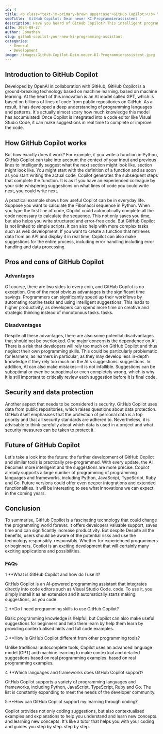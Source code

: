 ```yaml
---
id: 4
title: <b class="text-jm-primary-brown uppercase">GitHub Copilot:</b> Your new AI programming assistant
seoTitle: 'GitHub Copilot: Dein neuer KI-Programmierassistent '
description: Have you heard of GitHub Copilot? This intelligent programming assistant could become your new best friend if you're involved in programming and software development. Let's dive into the world of GitHub Copilot and see how this AI-powered helper works, where it can support us and what advantages and disadvantages come with it.
date: 2024-09-27
author: Jonathan
slug: github-copilot-your-new-ki-programming-assistant
categories:
  - General
  - Development
image: /images/GitHub-Copilot-Dein-neuer-KI-Programmierassistent.jpeg
---
```


## Introduction to GitHub Copilot

Developed by OpenAI in collaboration with GitHub, GitHub Copilot is a ground-breaking technology based on machine
learning.
based on machine learning. At the heart of this innovation is an AI model called GPT, which is based on billions of
lines of code
from public repositories on GitHub. As a result, it has developed a deep understanding of
programming languages and patterns. It's actually almost scary how much knowledge this model has accumulated! Once
Copilot is integrated into a code editor like Visual Studio Code, it can make suggestions in real time to complete or
improve the code.

## How GitHub Copilot works

But how exactly does it work? For example, if you write a function in Python, GitHub Copilot can take into account the
context of your input and previous lines to intelligently suggest what the next section might look like.
section might look like. You might start with the definition of a function and as soon as you start writing the
actual code, Copilot generates the subsequent steps that complete the function. It
is as if you have an experienced colleague by your side whispering suggestions on what lines of code you could write
next, you could write next.

A practical example shows how useful Copilot can be in everyday life. Suppose you want to calculate the Fibonacci
sequence in
Python. When you type the first line of code, Copilot could automatically complete all the code
necessary to calculate the sequence. This not only saves you time, but also helps you
write structured and error-free code. But GitHub Copilot is not limited to simple scripts.
It can also help with more complex tasks such as web development. If you want to create a function that retrieves data
from an API and display it in real time, Copilot can also make suggestions for the entire process, including error
handling
including error handling and data processing.

## Pros and cons of GitHub Copilot

### Advantages

Of course, there are two sides to every coin, and GitHub Copilot is no exception. One of the most obvious advantages
is the significant time savings. Programmers can significantly speed up their workflows by
automating routine tasks and using intelligent suggestions. This leads to higher productivity, as
developers can spend more time on creative and strategic thinking instead of monotonous tasks.
tasks.

### Disadvantages

Despite all these advantages, there are also some potential disadvantages that should not be overlooked. One major
concern is the dependence on AI. There is a risk that developers will rely too much on GitHub Copilot
and thus neglect their own programming skills. This could be particularly problematic for learners, as
learners in particular, as they may develop less in-depth knowledge if they rely too much on the AI's suggestions.
suggestions. In addition, AI can also make mistakes—it is not infallible. Suggestions can be suboptimal or even
be suboptimal or even completely wrong, which is why it is still important to critically review each suggestion before
it is
final code.

## Security and data protection

Another aspect that needs to be considered is security. GitHub Copilot uses data from public repositories, which raises
questions about data protection. GitHub itself emphasises that the protection of personal
data is a top
priority and that all security standards are adhered to. Nevertheless, it is advisable to think carefully about which
data is used in a project and what security measures can be taken to protect it.

## Future of GitHub Copilot

Let's take a look into the future: the further development of GitHub Copilot and similar tools is practically
pre-programmed.
With every update, the AI becomes more intelligent and the suggestions are more precise. Copilot already supports a
large
number of programming
of programming languages and frameworks, including Python, JavaScript, TypeScript, Ruby and Go. Future versions
could offer even deeper integrations and extended functionalities. It will be interesting to see what innovations
we can expect in the coming years.

## Conclusion

To summarise, GitHub Copilot is a fascinating technology that could change the programming world forever.
It offers developers valuable support, saves time and can significantly increase productivity. But despite
Despite all the benefits, users should be aware of the potential risks and use the technology responsibly.
responsibly. Whether for experienced programmers or beginners, Copilot is an exciting development that will certainly
many exciting applications and possibilities.

### FAQs

1 **What is GitHub Copilot and how do I use it?

GitHub Copilot is an AI-powered programming assistant that integrates directly into code editors such as Visual Studio
Code.
code. To use it, you simply install it as an extension and it automatically starts making suggestions,
as you code.

2 **Do I need programming skills to use GitHub Copilot?

Basic programming knowledge is helpful, but Copilot can also make useful suggestions for beginners and help them learn
by
help them learn by providing contextualised hints and full code examples.

3 **How is GitHub Copilot different from other programming tools?

Unlike traditional autocomplete tools, Copilot uses an advanced language model (GPT)
and machine learning to make contextual and detailed suggestions based on real programming examples.
based on real programming examples.

4 **Which languages and frameworks does GitHub Copilot support?

GitHub Copilot supports a variety of programming languages and frameworks, including Python, JavaScript,
TypeScript, Ruby and Go. The list is constantly expanding to meet the needs of the developer community.

5 **How can GitHub Copilot support my learning through coding?

Copilot provides not only coding suggestions, but also contextualised examples and explanations to help you understand
and learn new concepts.
and learning new concepts. It's like a tutor that helps you with your coding and guides you step by step.
step by step.

